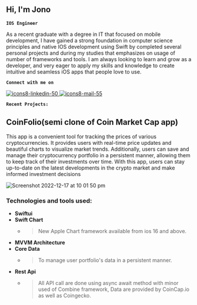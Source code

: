 <h2>Hi, I'm Jono</h2>


**`IOS Engineer`**

As a recent graduate with a degree in IT that focused on mobile development, I have gained a strong foundation in computer science principles and native IOS development using Swift by completed several personal projects and during my studies that emphasizes on usage of number of frameworks and tools.
I am always looking to learn and grow as a developer, and very eager to apply my skills and knowledge to create intuitive and seamless iOS apps that people love to use.


**`Connect with me on`**

<a href="https://www.linkedin.com/in/jonoiosdev/">![icons8-linkedin-50](https://user-images.githubusercontent.com/96099265/208279772-46737771-ed4f-439a-89e8-a4e1b4b9637d.png)
<a href = "mailto: jonothen99@gmail.com">![icons8-mail-55](https://user-images.githubusercontent.com/96099265/208280216-67b7620b-c5a5-4412-8c7c-a317b87aa47d.png)</a>


<!--  [<img src="https://ghchart.rshah.org/Jonothen099" width="720">](#bottom)
 -->

**`Recent Projects:`**
## CoinFolio(semi clone of Coin Market Cap app)
This app is a convenient tool for tracking the prices of various cryptocurrencies. It provides users with real-time price updates and beautiful charts to visualize market trends. Additionally, users can save and manage their cryptocurrency portfolio in a persistent manner, allowing them to keep track of their investments over time. With this app, users can stay up-to-date on the latest developments in the crypto market and make informed investment decisions

![Screenshot 2022-12-17 at 10 01 50 pm](https://user-images.githubusercontent.com/96099265/208280677-d7f1ec8a-c6a2-4ace-a37a-448bc6845253.png)
### Technologies and tools used: 
 - **Swiftui**
 - **Swift Chart** 
   - > New Apple Chart framework available from ios 16 and above. 
 - **MVVM Architecture**
 - **Core Data**
     - > To manage user portfolio's data in a persistent manner. 
 - **Rest Api**
     - >All API call are done using async await method with minor used of Combine framework, Data are provided by CoinCap.io as well as Coingecko. 

  








